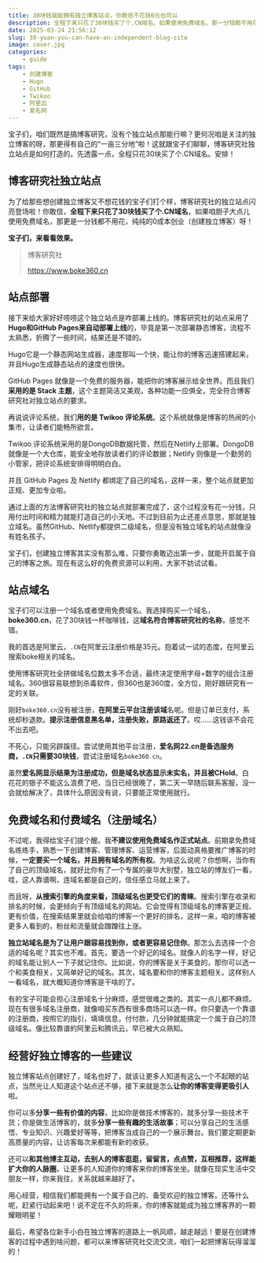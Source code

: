 ```yaml
---
title: 30块钱就能拥有独立博客站点，你敢信不花钱0元也可以
description: 全程下来只花了30块钱买了个.CN域名，如果使用免费域名，那一分钱都不用花就可以创建独立博客。
date: 2025-03-24 21:56:12
slug: 30-yuan-you-can-have-an-independent-blog-site
image: cover.jpg
categories:
    - guide
tags: 
    - 创建博客
    - Hugo
    - GitHub
    - Twikoo
    - 阿里云
    - 爱名网
---
```


宝子们，咱们既然是搞博客研究，没有个独立站点那能行嘛？更何况咱是关注的独立博客的呀，那更得有自己的“一亩三分地”啦！这就跟宝子们聊聊，博客研究社独立站点是如何打造的。先透露一点，全程只花30块买了个.CN域名。安排！

## 博客研究社独立站点

为了给那些想创建独立博客又不想花钱的宝子们打个样，博客研究社的独立站点闪亮登场啦！你敢信，**全程下来只花了30块钱买了个.CN域名**，如果咱胆子大点儿使用免费域名，那更是一分钱都不用花，纯纯的0成本创业（创建独立博客）呀！

**宝子们，来看看效果。**

>博客研究社
>
>https://www.boke360.cn

## 站点部署

接下来给大家好好唠唠这个独立站点是咋部署上线的。博客研究社的站点采用了**Hugo和GitHub Pages来自动部署上线**的，毕竟是第一次部署静态博客，流程不太熟悉，折腾了一些时间，结果还是不错的。

Hugo它是一个静态网站生成器，速度那叫一个快，能让你的博客迅速搭建起来，并且Hugo生成静态站点的速度也很快。

GitHub Pages 就像是一个免费的服务器，能把你的博客展示给全世界。而且我们**采用的是 Stack 主题**，这个主题简洁又美观，各种功能一应俱全，完全符合博客研究社对独立站点的要求。

再说说评论系统，我们**用的是 Twikoo 评论系统**。这个系统就像是博客的热闹的小集市，让读者们能畅所欲言。

Twikoo 评论系统采用的是DongoDB数据托管，然后在Netlify上部署。DongoDB 就像是一个大仓库，能安全地存放读者们的评论数据；Netlify 则像是一个勤劳的小管家，把评论系统安排得明明白白。

并且 GitHub Pages 及 Netlify 都绑定了自己的域名，这样一来，整个站点就更加正规、更加专业啦。

通过上面的方法博客研究社的独立站点就部署完成了，这个过程没有花一分钱，只用付出时间和精力就能打造自己的小天地。不过到目前为止还差点意思，那就是独立域名。虽然GitHub、Netlify都提供二级域名，但是没有独立域名的站点就像没有姓名孩子。

宝子们，创建独立博客其实没有那么难，只要你勇敢迈出第一步，就能开启属于自己的博客之旅。现在有这么好的免费资源可以利用，大家不妨试试看。

## 站点域名

宝子们可以注册一个域名或者使用免费域名。我选择购买一个域名，**boke360.cn**，花了30块钱一杯咖啡钱，这**域名符合博客研究社的名称**，感觉不错。

我的首选是阿里云，`.CN`在阿里云注册价格是35元。抱着试一试的态度，在阿里云搜索boke相关的域名。

使用博客研究社全拼做域名位数太多不合适，最终决定使用字母+数字的组合注册域名。360很容易联想到杀毒软件，但360也是360度，全方位，刚好跟研究有一定的关联。

刚好`boke360.cn`没有被注册，**在阿里云平台注册该域**名呢。但是订单已支付，系统却秒退款。**提示注册信息黑名单，注册失败，原路返还了**。哎……这钱该不会花不出去吧。

不死心，只能另辟蹊径。尝试使用其他平台注册，**爱名网22.cn是备选服务商，`.CN`只需要30块钱**，尝试注册域名`boke360.cn`。

虽然**爱名网显示结果为注册成功，但是域名状态显示未实名，并且被CHold**。白花花的银子不能这么浪费了吧，当日已经很晚了，第二天一早随后联系客服，没一会就给解决了，具体什么原因没有说，只要能正常使用就行。

## 免费域名和付费域名（注册域名）

不过呢，我得给宝子们提个醒。我**不建议使用免费域名作正式站点**。前期拿免费域名练练手，熟悉一下创建博客、管理博客、运营博客，后面动真格要推广博客的时候，**一定要买一个域名，并且拥有域名的所有权**。为啥这么说呢？你想啊，当你有了自己的顶级域名，就好比你有了一个专属的豪华大别墅，独立站的博友们一看，哇，这人靠谱啊，连域名都是自己的，信任感立马就上来了。

而且呀，**从搜索引擎的角度来看，顶级域名也更受它们的青睐**。搜索引擎在收录和排名的时候，会更倾向于有顶级域名的网站。它会觉得有顶级域名的博客更正规、更有价值，在搜索结果里就会给咱的博客一个更好的排名，这样一来，咱的博客被更多人看到的，粉丝和流量就会蹭蹭往上涨。

**独立站域名是为了让用户跟容易找到你，或者更容易记住你**。那怎么去选择一个合适的域名呢？其实也不难。首先，要选一个好记的域名。就像人的名字一样，好记的域名能让别人一下子就记住你。比如说，你的博客是关于美食的，那你可以选一个和美食相关，又简单好记的域名。其次，域名要和你的博客主题相关。这样别人一看域名，就大概知道你博客是干啥的了。

有的宝子可能会担心注册域名十分麻烦，感觉很难之类的。其实一点儿都不麻烦。现在有很多域名注册商，就像咱买东西有很多商场可以选一样。你只要选一个靠谱的注册商，按照它的指引，填填信息，付付款，几分钟就能搞定一个属于自己的顶级域名。像比较靠谱的阿里云和腾讯云，早已被大众熟知。

## 经营好独立博客的一些建议

独立博客站点创建好了，域名也好了，就该让更多人知道有这么一个不起眼的站点，当然光让人知道这个站点还不够，接下来就是怎么**让你的博客变得更吸引人**啦。

你可以多**分享一些有价值的内容**，比如你是做技术博客的，就多分享一些技术干货；你是做生活博客的，就多**分享一些有趣的生活故事**；可以分享自己的生活感悟、专业知识、兴趣爱好等等，把博客当成自己的一个展示舞台。我们要定期更新高质量的内容，让访客每次来都能有新的收获。

还可以**和其他博主互动，去别人的博客逛逛，留留言，点点赞，互相推荐，这样能扩大你的人脉圈**，让更多的人知道你的博客来你的博客坐坐。就像在现实生活中交朋友一样，你来我往，关系就越来越好了。

用心经营，相信我们都能拥有一个属于自己的、备受欢迎的独立博客。还等什么呢，赶紧行动起来吧！说不定在不久的将来，你的博客就能成为独立博客界的一颗耀眼明星！

最后，希望各位新手小白在独立博客的道路上一帆风顺，越走越远！要是在创建博客的过程中遇到啥问题，都可以来博客研究社交流交流，咱们一起把博客玩得溜溜的！